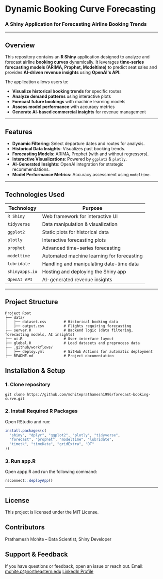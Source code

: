 # Dynamic Booking Curve Forecasting
### A Shiny Application for Forecasting Airline Booking Trends

---

## Overview
This repository contains an **R Shiny** application designed to analyze and forecast airline **booking curves** dynamically. It leverages **time-series forecasting models (ARIMA, Prophet, Modeltime)** to predict seat sales and provides **AI-driven revenue insights** using **OpenAI's API**.

The application allows users to:
- **Visualize historical booking trends** for specific routes  
- **Analyze demand patterns** using interactive plots  
- **Forecast future bookings** with machine learning models  
- **Assess model performance** with accuracy metrics  
- **Generate AI-based commercial insights** for revenue management  

---

## Features
- **Dynamic Filtering**: Select departure dates and routes for analysis.
- **Historical Data Insights**: Visualizes past booking trends.
- **Forecasting Models**: ARIMA, Prophet (with and without regressors).
- **Interactive Visualizations**: Powered by `ggplot2` & `plotly`.
- **AI-Generated Insights**: OpenAI integration for strategic recommendations.
- **Model Performance Metrics**: Accuracy assessment using `modeltime`.

---

## Technologies Used

| Technology   | Purpose |
|-------------|---------|
| `R Shiny` | Web framework for interactive UI |
| `tidyverse` | Data manipulation & visualization |
| `ggplot2` | Static plots for historical data |
| `plotly` | Interactive forecasting plots |
| `prophet` | Advanced time-series forecasting |
| `modeltime` | Automated machine learning for forecasting |
| `lubridate` | Handling and manipulating date-time data |
| `shinyapps.io` | Hosting and deploying the Shiny app |
| `OpenAI API` | AI-generated revenue insights |

---

## Project Structure
```
Project Root
├── data/
│   ├── dataset.csv        # Historical booking data
│   ├── output.csv         # Flights requiring forecasting
├── server.R               # Backend logic (data filtering, forecasting models, AI insights)
├── ui.R                   # User interface layout
├── global.R               # Load datasets and preprocess data
├── .github/workflows/
│   ├── deploy.yml         # GitHub Actions for automatic deployment
├── README.md              # Project documentation
```


## Installation & Setup
### 1. Clone repository
```
git clone https://github.com/mohiteprathamesh1996/forecast-booking-curve.git
```

### 2. Install Required R Packages
Open RStudio and run:
```r
install.packages(c(
  "shiny", "dplyr", "ggplot2", "plotly", "tidyverse",
  "forecast", "prophet", "modeltime", "lubridate",
  "timetk", "timeDate", "gridExtra", "DT"
))
```

### 3. Run app.R
Open appp.R and run the following command:
```r
rsconnect::deployApp()
```

---
## License
This project is licensed under the MIT License.

## Contributors
Prathamesh Mohite – Data Scientist, Shiny Developer

## Support & Feedback
If you have questions or feedback, open an issue or reach out.
Email: mohite.p@northeastern.edu
[LinkedIn Profile](https://www.linkedin.com/in/prathameshmohite96/)
